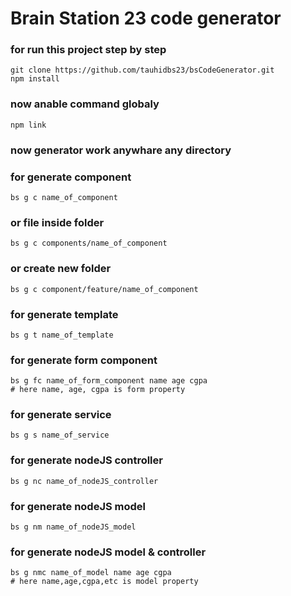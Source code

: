 # Brain Station 23 code generator

### for run this project step by step
```
git clone https://github.com/tauhidbs23/bsCodeGenerator.git
npm install  
```

### now anable command globaly 
```
npm link
```
### now generator work anywhare any directory 

### for generate component 
```
bs g c name_of_component 
```

### or file inside folder
```
bs g c components/name_of_component
```
### or create new folder 
```
bs g c component/feature/name_of_component
```

### for generate template 
```
bs g t name_of_template
```

### for generate form component 
```
bs g fc name_of_form_component name age cgpa
# here name, age, cgpa is form property
```

### for generate service
```
bs g s name_of_service
```

### for generate nodeJS controller
```
bs g nc name_of_nodeJS_controller
```

### for generate nodeJS model
```
bs g nm name_of_nodeJS_model
```

### for generate nodeJS model & controller
```
bs g nmc name_of_model name age cgpa
# here name,age,cgpa,etc is model property 
```

